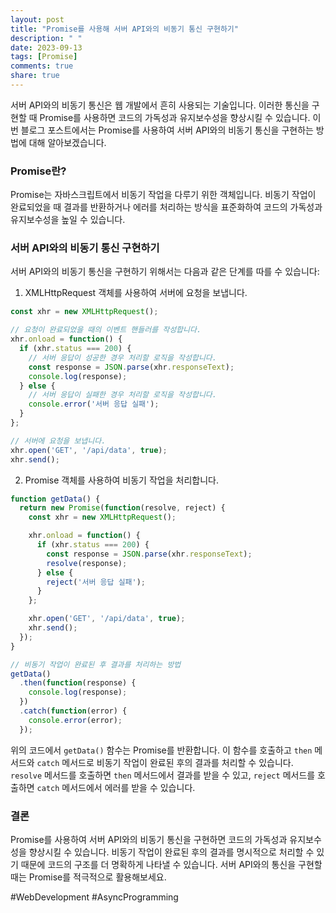 ```yaml
---
layout: post
title: "Promise를 사용해 서버 API와의 비동기 통신 구현하기"
description: " "
date: 2023-09-13
tags: [Promise]
comments: true
share: true
---
```


서버 API와의 비동기 통신은 웹 개발에서 흔히 사용되는 기술입니다. 이러한 통신을 구현할 때 Promise를 사용하면 코드의 가독성과 유지보수성을 향상시킬 수 있습니다. 이번 블로그 포스트에서는 Promise를 사용하여 서버 API와의 비동기 통신을 구현하는 방법에 대해 알아보겠습니다.

### Promise란?

Promise는 자바스크립트에서 비동기 작업을 다루기 위한 객체입니다. 비동기 작업이 완료되었을 때 결과를 반환하거나 에러를 처리하는 방식을 표준화하여 코드의 가독성과 유지보수성을 높일 수 있습니다.

### 서버 API와의 비동기 통신 구현하기

서버 API와의 비동기 통신을 구현하기 위해서는 다음과 같은 단계를 따를 수 있습니다:

1. XMLHttpRequest 객체를 사용하여 서버에 요청을 보냅니다.

```javascript
const xhr = new XMLHttpRequest();

// 요청이 완료되었을 때의 이벤트 핸들러를 작성합니다.
xhr.onload = function() {
  if (xhr.status === 200) {
    // 서버 응답이 성공한 경우 처리할 로직을 작성합니다.
    const response = JSON.parse(xhr.responseText);
    console.log(response);
  } else {
    // 서버 응답이 실패한 경우 처리할 로직을 작성합니다.
    console.error('서버 응답 실패');
  }
};

// 서버에 요청을 보냅니다.
xhr.open('GET', '/api/data', true);
xhr.send();
```

2. Promise 객체를 사용하여 비동기 작업을 처리합니다.

```javascript
function getData() {
  return new Promise(function(resolve, reject) {
    const xhr = new XMLHttpRequest();

    xhr.onload = function() {
      if (xhr.status === 200) {
        const response = JSON.parse(xhr.responseText);
        resolve(response);
      } else {
        reject('서버 응답 실패');
      }
    };

    xhr.open('GET', '/api/data', true);
    xhr.send();
  });
}

// 비동기 작업이 완료된 후 결과를 처리하는 방법
getData()
  .then(function(response) {
    console.log(response);
  })
  .catch(function(error) {
    console.error(error);
  });
```

위의 코드에서 `getData()` 함수는 Promise를 반환합니다. 이 함수를 호출하고 `then` 메서드와 `catch` 메서드로 비동기 작업이 완료된 후의 결과를 처리할 수 있습니다. `resolve` 메서드를 호출하면 `then` 메서드에서 결과를 받을 수 있고, `reject` 메서드를 호출하면 `catch` 메서드에서 에러를 받을 수 있습니다.

### 결론

Promise를 사용하여 서버 API와의 비동기 통신을 구현하면 코드의 가독성과 유지보수성을 향상시킬 수 있습니다. 비동기 작업이 완료된 후의 결과를 명시적으로 처리할 수 있기 때문에 코드의 구조를 더 명확하게 나타낼 수 있습니다. 서버 API와의 통신을 구현할 때는 Promise를 적극적으로 활용해보세요.

#WebDevelopment #AsyncProgramming